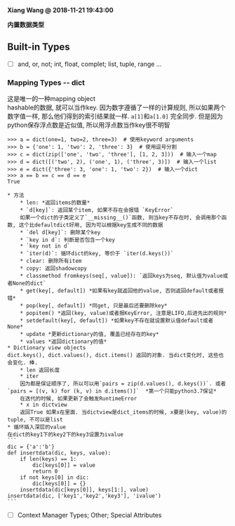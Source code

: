 **Xiang Wang @ 2018-11-21 19:43:00**

**内置数据类型**

## Built-in Types
* [ ] and, or, not; int, float, complet; list, tuple, range ...
### Mapping Types -- dict
这是唯一的一种mapping object  
hashable的数据, 就可以当作key. 因为数字遵循了一样的计算规则, 所以如果两个数字值一样, 那么他们得到的索引结果就一样. `a[1]`和`a[1.0]` 完全同步. 但是因为python保存浮点数是近似值, 所以用浮点数当作key很不明智
```
>>> a = dict(one=1, two=2, three=3)  # 使用keyword arguments
>>> b = {'one': 1, 'two': 2, 'three': 3}  # 使用逗号分割
>>> c = dict(zip(['one', 'two', 'three'], [1, 2, 3]))  # 输入一个map
>>> d = dict([('two', 2), ('one', 1), ('three', 3)])  # 输入一个list
>>> e = dict({'three': 3, 'one': 1, 'two': 2})  # 输入一个dict
>>> a == b == c == d == e
True
```
    * 方法
        * len: *返回items的数量*
        * `d[key]`: 返回某个item, 如果不存在会报错 `KeyError`  
        如果一个dict的子类定义了`__missing__()`函数, 则当key不存在时, 会调用那个函数, 这个比defaultdict好用, 因为可以根据key生成不同的数据
        * `del d[key]`: 删除某个key
        * `key in d`: 判断是否包含一个key
        * `key not in d`
        * `iter(d)`: 循环dict的key, 等价于 `iter(d.keys())`
        * clear: 删除所有item
        * copy: 返回shadowcopy
        * classmethod fromkeys(seq[, value]): `返回keys为seq, 默认值为value或者None的dict`
        * get(key[, default]) *如果有key就返回他的value, 否则返回default或者报错*
        * pop(key[, default]) *同get, 只是最后还要删除key*
        * popitem() *返回(key, value)或者报KeyError, 注意是LIFO,后进先出的规则*
        * setdefault(key[, default]) *如果key不存在就设置默认值default或者None*
        * update *更新dictionary的值, 覆盖已经存在的key*
        * values *返回dictionary的值*
    * Dictionary view objects  
    dict.keys(), dict.values(), dict.items() 返回的对象. 当dict变化时, 这些也会变化. 棒.
        * len 返回长度
        * iter  
        因为都是保证顺序了, 所以可以用`pairs = zip(d.values(), d.keys())`. 或者 `pairs = [(v, k) for (k, v) in d.items()]`  *第一个只能python3.7保证*  
        在迭代的时候, 如果更新了会触发RuntimeError
        * x in dictview
        返回True 如果x在里面. 当dictview是dict_items的时候, x要是(key, value)的tuple, 不可以是list
    * 循环插入深层的value  
    在dict的key1下的key2下的key3设置为ivalue
    ```
    dic = {'a':'b'}
    def insertdata(dic, keys, value):        
        if len(keys) == 1:                   
            dic[keys[0]] = value             
            return 0                         
        if not keys[0] in dic:                   
            dic[keys[0]] = {}                
        insertdata(dic[keys[0]], keys[1:], value) 
    insertdata(dic, ['key1','key2','key3'], 'ivalue')
    ```
* [ ] Context Manager Types; Other; Special Attributes
